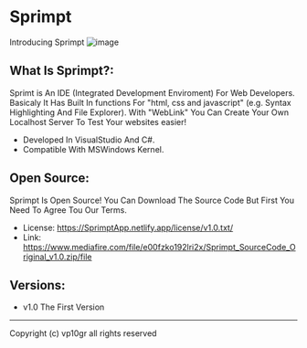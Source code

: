 # Sprimpt

Introducing Sprimpt
![image](https://cdn.discordapp.com/attachments/819614218458234951/926129610276618310/MainIMG.png)

What Is Sprimpt?:
--------------------------------
Sprimt is An IDE (Integrated Development Enviroment) For Web Developers. Basicaly It Has Built In functions For "html, css and javascript"
(e.g. Syntax Highlighting And File Explorer). With "WebLink" You Can Create Your Own Localhost Server To Test Your websites easier!

- Developed In VisualStudio And C#.
- Compatible With MSWindows Kernel.

Open Source:
--------------------------------
Sprimpt Is Open Source!
You Can Download The Source Code But First You Need To Agree Tou Our Terms.

- License: https://SprimptApp.netlify.app/license/v1.0.txt/
- Link: https://www.mediafire.com/file/e00fzko192lri2x/Sprimpt_SourceCode_Original_v1.0.zip/file

Versions:
--------------------------------
- v1.0 The First Version

--------------------------------

Copyright (c) vp10gr all rights reserved
